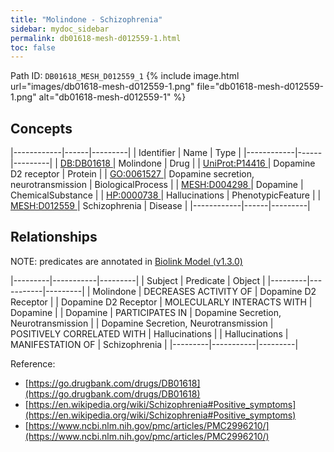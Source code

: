 ```yaml
---
title: "Molindone - Schizophrenia"
sidebar: mydoc_sidebar
permalink: db01618-mesh-d012559-1.html
toc: false 
---
```



Path ID: `DB01618_MESH_D012559_1`
{% include image.html url="images/db01618-mesh-d012559-1.png" file="db01618-mesh-d012559-1.png" alt="db01618-mesh-d012559-1" %}

## Concepts

|------------|------|---------|
| Identifier | Name | Type    |
|------------|------|---------|
| <a href="https://identifiers.org/DB:DB01618">DB:DB01618 </a> | Molindone | Drug |
| <a href="https://identifiers.org/UniProt:P14416">UniProt:P14416 </a> | Dopamine D2 receptor | Protein |
| <a href="https://identifiers.org/GO:0061527">GO:0061527 </a> | Dopamine secretion, neurotransmission | BiologicalProcess |
| <a href="https://identifiers.org/MESH:D004298">MESH:D004298 </a> | Dopamine | ChemicalSubstance |
| <a href="https://identifiers.org/HP:0000738">HP:0000738 </a> | Hallucinations | PhenotypicFeature |
| <a href="https://identifiers.org/MESH:D012559">MESH:D012559 </a> | Schizophrenia | Disease |
|------------|------|---------|

## Relationships


NOTE: predicates are annotated in <a href="https://github.com/biolink/biolink-model/releases/tag/v1.3.0">Biolink Model (v1.3.0)</a>

|---------|-----------|---------|
| Subject | Predicate | Object  |
|---------|-----------|---------|
| Molindone | DECREASES ACTIVITY OF | Dopamine D2 Receptor |
| Dopamine D2 Receptor | MOLECULARLY INTERACTS WITH | Dopamine |
| Dopamine | PARTICIPATES IN | Dopamine Secretion, Neurotransmission |
| Dopamine Secretion, Neurotransmission | POSITIVELY CORRELATED WITH | Hallucinations |
| Hallucinations | MANIFESTATION OF | Schizophrenia |
|---------|-----------|---------|

Reference: 
  - [https://go.drugbank.com/drugs/DB01618](https://go.drugbank.com/drugs/DB01618)
  - [https://en.wikipedia.org/wiki/Schizophrenia#Positive_symptoms](https://en.wikipedia.org/wiki/Schizophrenia#Positive_symptoms)
  - [https://www.ncbi.nlm.nih.gov/pmc/articles/PMC2996210/](https://www.ncbi.nlm.nih.gov/pmc/articles/PMC2996210/)
